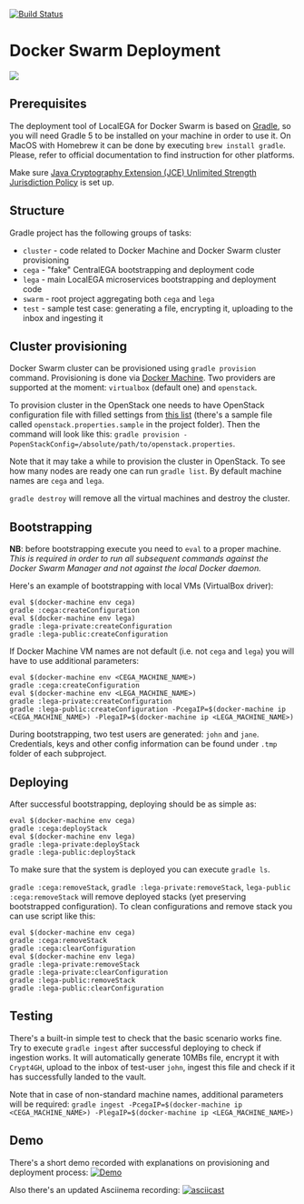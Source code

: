 [![Build Status](https://jenkins.norgene.no/buildStatus/icon?job=LocalEGA-deploy-swarm/master)](https://jenkins.norgene.no/job/LocalEGA-deploy-swarm/job/master/)

# Docker Swarm Deployment

![](https://habrastorage.org/webt/zt/rm/bk/ztrmbknpfaz9ybmoy3j12x5tlcw.gif)

## Prerequisites

The deployment tool of LocalEGA for Docker Swarm is based on [Gradle](https://gradle.org/), so you will need Gradle 5 to
be installed on your machine in order to use it. On MacOS with Homebrew it can be done by executing
`brew install gradle`. Please, refer to official documentation to find instruction for other platforms.

Make sure [Java Cryptography Extension (JCE) Unlimited Strength Jurisdiction Policy](http://www.oracle.com/technetwork/java/javase/downloads/jce8-download-2133166.html) is set up.

## Structure

Gradle project has the following groups of tasks:

- `cluster` - code related to Docker Machine and Docker Swarm cluster provisioning
- `cega` - "fake" CentralEGA bootstrapping and deployment code
- `lega` - main LocalEGA microservices bootstrapping and deployment code
- `swarm` - root project aggregating both `cega` and `lega` 
- `test` - sample test case: generating a file, encrypting it, uploading to the inbox and ingesting it

## Cluster provisioning

Docker Swarm cluster can be provisioned using `gradle provision` command. Provisioning is done via 
[Docker Machine](https://docs.docker.com/machine/). Two providers are supported at the moment: `virtualbox` (default 
one) and `openstack`. 

To provision cluster in the OpenStack one needs to have OpenStack configuration file with filled
settings from [this list](https://docs.docker.com/machine/drivers/openstack/) (there's a sample file called 
`openstack.properties.sample` in the project folder). Then the command will look like this:
`gradle provision -PopenStackConfig=/absolute/path/to/openstack.properties`. 

Note that it may take a while to provision the cluster in OpenStack. To see how many nodes are ready one can run
`gradle list`. By default machine names are `cega` and `lega`.

`gradle destroy` will remove all the virtual machines and destroy the cluster.

## Bootstrapping

**NB**: before bootstrapping execute you need to `eval` to a proper machine. *This is required in order to
run all subsequent commands against the Docker Swarm Manager and not against the local Docker daemon.*

Here's an example of bootstrapping with local VMs (VirtualBox driver):
```
eval $(docker-machine env cega)
gradle :cega:createConfiguration
eval $(docker-machine env lega)
gradle :lega-private:createConfiguration
gradle :lega-public:createConfiguration
```

If Docker Machine VM names are not default (i.e. not `cega` and `lega`) you will have to use additional parameters:
```
eval $(docker-machine env <CEGA_MACHINE_NAME>)
gradle :cega:createConfiguration
eval $(docker-machine env <LEGA_MACHINE_NAME>)
gradle :lega-private:createConfiguration
gradle :lega-public:createConfiguration -PcegaIP=$(docker-machine ip <CEGA_MACHINE_NAME>) -PlegaIP=$(docker-machine ip <LEGA_MACHINE_NAME>)
```

During bootstrapping, two test users are generated: `john` and `jane`. Credentials, keys and other config information
can be found under `.tmp` folder of each subproject.

## Deploying

After successful bootstrapping, deploying should be as simple as:
```
eval $(docker-machine env cega)
gradle :cega:deployStack
eval $(docker-machine env lega)
gradle :lega-private:deployStack
gradle :lega-public:deployStack
```

To make sure that the system is deployed you can execute `gradle ls`.

`gradle :cega:removeStack`, `gradle :lega-private:removeStack`, `lega-public :cega:removeStack` will remove deployed stacks 
(yet preserving bootstrapped configuration). To clean configurations and remove stack you can use script like this:
```
eval $(docker-machine env cega)
gradle :cega:removeStack
gradle :cega:clearConfiguration
eval $(docker-machine env lega)
gradle :lega-private:removeStack
gradle :lega-private:clearConfiguration
gradle :lega-public:removeStack
gradle :lega-public:clearConfiguration
```

## Testing

There's a built-in simple test to check that the basic scenario works fine. Try to execute `gradle ingest` after
successful deploying to check if ingestion works. It will automatically generate 10MBs file, encrypt it with `Crypt4GH`,
upload to the inbox of test-user `john`, ingest this file and check if it has successfully landed to the vault.

Note that in case of non-standard machine names, additional parameters will be required:
`gradle ingest -PcegaIP=$(docker-machine ip <CEGA_MACHINE_NAME>) -PlegaIP=$(docker-machine ip <LEGA_MACHINE_NAME>)`

## Demo

There's a short demo recorded with explanations on provisioning and deployment process:
[![Demo](https://img.youtube.com/vi/8hvXxqW8uP0/0.jpg)](https://www.youtube.com/watch?v=8hvXxqW8uP0)

Also there's an updated Asciinema recording:
[![asciicast](https://asciinema.org/a/211883.svg)](https://asciinema.org/a/211883)
